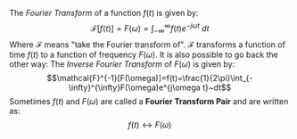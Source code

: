 The *Fourier Transform* of a function $f(t)$ is given by:
$$\mathcal{F}[f(t)]=F(\omega)=\int_{-\infty}^{\infty}f(t)e^{-j\omega t}~dt$$
Where $\mathcal{F}$ means "take the Fourier transform of". $\mathcal{F}$ transforms a function of time $f(t)$ to a function of frequency $F(\omega)$.
It is also possible to go back the other way:
The *Inverse Fourier Transform* of $F(\omega)$ is given by:
$$\mathcal{F}^{-1}[F(\omega)]=f(t)=\frac{1}{2\pi}\int_{-\infty}^{\infty}F(\omega)e^{j\omega t}~dt$$
Sometimes $f(t)$ and $F(\omega)$ are called a **Fourier Transform Pair** and are written as:
$$f(t)\leftrightarrow F(\omega)$$
